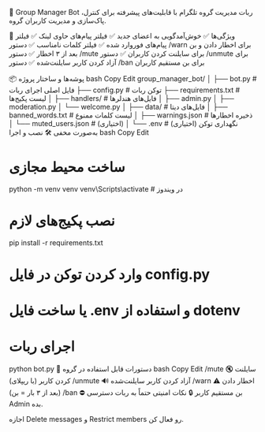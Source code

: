 🤖 Group Manager Bot
ربات مدیریت گروه تلگرام با قابلیت‌های پیشرفته برای کنترل، پاک‌سازی و مدیریت کاربران گروه.

🚀 ویژگی‌ها
✅ خوش‌آمدگویی به اعضای جدید
✅ فیلتر پیام‌های حاوی لینک
✅ فیلتر پیام‌های فوروارد شده
✅ فیلتر کلمات نامناسب
✅ دستور /warn برای اخطار دادن و بن بعد از ۳ اخطار
✅ دستور /mute برای سایلنت کردن کاربران
✅ دستور /unmute برای آزاد کردن کاربر سایلنت‌شده
✅ دستور /ban برای بن مستقیم کاربران

📦 پوشه‌ها و ساختار پروژه
bash
Copy
Edit
group_manager_bot/
│
├── bot.py                  # فایل اصلی اجرای ربات
├── config.py               # توکن ربات
├── requirements.txt        # لیست پکیج‌ها
│
├── handlers/               # فایل‌های هندلرها
│   ├── admin.py
│   ├── moderation.py
│   └── welcome.py
│
├── data/                   # فایل‌های دیتا
│   ├── banned_words.txt    # لیست کلمات ممنوع
│   ├── warnings.json       # ذخیره اخطارها
│   └── muted_users.json    # (اختیاری)
│
└── .env                    # (اختیاری) نگهداری توکن به‌صورت مخفی
🛠️ نصب و اجرا
bash
Copy
Edit
# ساخت محیط مجازی
python -m venv venv
venv\Scripts\activate   # در ویندوز

# نصب پکیج‌های لازم
pip install -r requirements.txt

# وارد کردن توکن در فایل config.py
# یا ساخت فایل .env و استفاده از dotenv

# اجرای ربات
python bot.py
🧪 دستورات قابل استفاده در گروه
bash
Copy
Edit
/mute         🔇 سایلنت کردن کاربر (با ریپلای)
/unmute       🔊 آزاد کردن کاربر سایلنت‌شده
/warn         ⚠️ اخطار دادن (بعد از ۳ بار = بن)
/ban          ⛔️ بن مستقیم کاربر
🔒 نکات امنیتی
حتماً به ربات دسترسی Admin بده.

اجازه Delete messages و Restrict members رو فعال کن.

